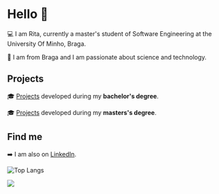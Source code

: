 # Hello 👋

💻 I am Rita, currently a master's student of Software Engineering at the University Of Minho, Braga.

📍  I am from Braga and I am passionate about science and technology.


## Projects

🎓 [Projects](https://github.com/rita-peixoto/uminho-lei/) developed during my **bachelor's degree**.

🎓 [Projects](https://github.com/rita-peixoto/MEI-UMinho) developed during my **masters's degree**.


## Find me

➡️ I am also on [LinkedIn](https://www.linkedin.com/in/anaritapeixoto/).

<!-- 🌐 Check my personal [WebPage](https://rita-peixoto.github.io/) to know more about me. -->

![Top Langs](https://github-readme-stats.vercel.app/api/top-langs/?username=rita-peixoto&theme=dracula&hide=Roff)

![](https://komarev.com/ghpvc/?username=rita-peixoto)

<!--
**rita-peixoto/rita-peixoto** is a ✨ _special_ ✨ repository because its `README.md` (this file) appears on your GitHub profile.

Here are some ideas to get you started:

- 🔭 I’m currently working on ...
- 🌱 I’m currently learning ...
- 👯 I’m looking to collaborate on ...
- 🤔 I’m looking for help with ...
- 💬 Ask me about ...
- 📫 How to reach me: ...
- 😄 Pronouns: ...
- ⚡ Fun fact: ...
-->
